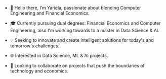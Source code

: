 - 👋 Hello there, I’m Yariela, passionate about blending Computer Engineering and Financial Economics.
- 🎓 Currently pursuing dual degrees: Financial Economics and Computer Engineering, also I'm working towards to a master in Data Science & AI.
- 💡 Seeking to innovate and create intelligent solutions for today's and tomorrow's challenges.
- 🌐 Interested in Data Science, ML & AI projects.

- 👥 Looking to collaborate on projects that push the boundaries of technology and economics.

<!---
YAR-CV/YAR-CV is a ✨ special ✨ repository because its `README.md` (this file) appears on your GitHub profile.
You can click the Preview link to take a look at your changes.
--->

